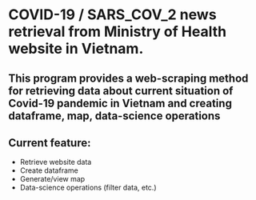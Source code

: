 # COVID-19 / SARS_COV_2 news retrieval from Ministry of Health website in Vietnam.
## This program provides a web-scraping method for retrieving data about current situation of Covid-19 pandemic in Vietnam and creating dataframe, map, data-science operations
## Current feature: 
- Retrieve website data
- Create dataframe
- Generate/view map
- Data-science operations (filter data, etc.)
